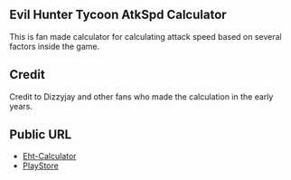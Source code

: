 ## Evil Hunter Tycoon AtkSpd Calculator
This is fan made calculator for calculating attack speed based on several factors inside the game.

## Credit
Credit to Dizzyjay and other fans who made the calculation in the early years.

## Public URL
- [Eht-Calculator](https://eht-calculator.netlify.app/)
- [PlayStore](https://play.google.com/store/apps/details?id=com.superplanet.evilhunter&hl=en&pli=1)
